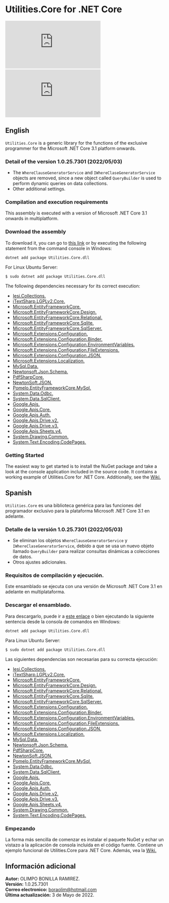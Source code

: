 # Utilities.Core for .NET Core

[![Nuget](https://img.shields.io/nuget/v/Utilities.Core.dll)](https://www.nuget.org/packages/Utilities.Core.dll/)&nbsp;[![Nuget](https://img.shields.io/nuget/dt/Utilities.Core.dll)](https://www.nuget.org/packages/Utilities.Core.dll/)<br/>

## English
`Utilities.Core` is a generic library for the functions of the exclusive programmer for the Microsoft .NET Core 3.1 platform onwards.

### Detail of the version 1.0.25.7301 (2022/05/03)
* The `WhereClauseGeneratorService` and `IWhereClaseGeneratorService` objects are removed, since a new object called `QueryBuilder` is used to perform dynamic queries on data collections.
* Other additional settings.

### Compilation and execution requirements
This assembly is executed with a version of Microsoft .NET Core 3.1 onwards in multiplatform.

### Download the assembly
To download it, you can go to [this link](https://www.nuget.org/packages/Utilities.Core.dll) or by executing the following statement from the command console in Windows:
```
dotnet add package Utilities.Core.dll
```
For Linux Ubuntu Server:
```
$ sudo dotnet add package Utilities.Core.dll
```
The following dependencies necessary for its correct execution:
* [Iesi.Collections.](https://www.nuget.org/packages/Iesi.Collections/)
* [iTextSharp.LGPLv2.Core.](https://www.nuget.org/packages/iTextSharp.LGPLv2.Core/)
* [Microsoft.EntityFrameworkCore.](https://www.nuget.org/packages/Microsoft.EntityFrameworkCore/)
* [Microsoft.EntityFrameworkCore.Design.](https://www.nuget.org/packages/Microsoft.EntityFrameworkCore.Design/)
* [Microsoft.EntityFrameworkCore.Relational.](https://www.nuget.org/packages/Microsoft.EntityFrameworkCore.Relational/)
* [Microsoft.EntityFrameworkCore.Sqlite.](https://www.nuget.org/packages/Microsoft.EntityFrameworkCore.Sqlite/)
* [Microsoft.EntityFrameworkCore.SqlServer.](https://www.nuget.org/packages/Microsoft.EntityFrameworkCore.SqlServer/)
* [Microsoft.Extensions.Configuration.](https://www.nuget.org/packages/Microsoft.Extensions.Configuration/)
* [Microsoft.Extensions.Configuration.Binder.](https://www.nuget.org/packages/Microsoft.Extensions.Configuration.Binder/)
* [Microsoft.Extensions.Configuration.EnvironmentVariables.](https://www.nuget.org/packages/Microsoft.Extensions.Configuration.EnvironmentVariables/)
* [Microsoft.Extensions.Configuration.FileExtensions.](https://www.nuget.org/packages/Microsoft.Extensions.Configuration.FileExtensions/)
* [Microsoft.Extensions.Configuration.JSON.](https://www.nuget.org/packages/Microsoft.Extensions.Configuration.Json/)
* [Microsoft.Extensions.Localization.](https://www.nuget.org/packages/Microsoft.Extensions.Localization/)
* [MySql.Data.](https://www.nuget.org/packages/MySql.Data/)
* [Newtonsoft.Json.Schema.](https://www.nuget.org/packages/Newtonsoft.Json.Schema/)
* [PdfSharpCore.](https://www.nuget.org/packages/PdfSharpCore/)
* [NewtonSoft.JSON.](https://www.nuget.org/packages/Newtonsoft.Json/)
* [Pomelo.EntityFrameworkCore.MySql.](https://www.nuget.org/packages/Pomelo.EntityFrameworkCore.MySql/)
* [System.Data.Odbc.](https://www.nuget.org/packages/System.Data.Odbc/)
* [System.Data.SqlClient.](https://www.nuget.org/packages/System.Data.SqlClient/)
* [Google.Apis.](https://www.nuget.org/packages/Google.Apis/)
* [Google.Apis.Core.](https://www.nuget.org/packages/Google.Apis.Core/)
* [Google.Apis.Auth.](https://www.nuget.org/packages/Google.Apis.Auth/)
* [Google.Apis.Drive.v2.](https://www.nuget.org/packages/Google.Apis.Drive.v2/)
* [Google.Apis.Drive.v3.](https://www.nuget.org/packages/Google.Apis.Drive.v3/)
* [Google.Apis.Sheets.v4.](https://www.nuget.org/packages/Google.Apis.Sheets.v4/)
* [System.Drawing.Common.](https://www.nuget.org/packages/System.Drawing.Common/)
* [System.Text.Encoding.CodePages.](https://www.nuget.org/packages/System.Text.Encoding.CodePages/)

### Getting Started
The easiest way to get started is to install the NuGet package and take a look at the console application included in the source code. It contains a working example of Utilities.Core for .NET Core.
Additionally, see the [Wiki.](https://github.com/boraolim/Utilities.Core/wiki)

## Spanish
`Utilities.Core` es una biblioteca genérica para las funciones del programador exclusivo para la plataforma Microsoft .NET Core 3.1 en adelante.

### Detalle de la versi&oacute;n 1.0.25.7301 (2022/05/03)
* Se eliminan los objetos `WhereClauseGeneratorService` y `IWhereClaseGeneratorService`, debido a que se usa un nuevo objeto llamado `QueryBuilder` para realizar consultas dinámicas a colecciones de datos.
* Otros ajustes adicionales.

### Requisitos de compilaci&oacute;n y ejecuci&oacute;n.
Este ensamblado se ejecuta con una versi&oacute;n de Microsoft .NET Core 3.1 en adelante en multiplataforma.

### Descargar el ensamblado.
Para descargarlo, puede ir a [este enlace](https://www.nuget.org/packages/Utilities.Core.dll) o bien ejecutando la siguiente sentencia desde la consola de comandos en Windows:
```
dotnet add package Utilities.Core.dll
```
Para Linux Ubuntu Server:
```
$ sudo dotnet add package Utilities.Core.dll
```
Las siguientes dependencias son necesarias para su correcta ejecuci&oacute;n:
* [Iesi.Collections.](https://www.nuget.org/packages/Iesi.Collections/)
* [iTextSharp.LGPLv2.Core.](https://www.nuget.org/packages/iTextSharp.LGPLv2.Core/)
* [Microsoft.EntityFrameworkCore.](https://www.nuget.org/packages/Microsoft.EntityFrameworkCore/)
* [Microsoft.EntityFrameworkCore.Design.](https://www.nuget.org/packages/Microsoft.EntityFrameworkCore.Design/)
* [Microsoft.EntityFrameworkCore.Relational.](https://www.nuget.org/packages/Microsoft.EntityFrameworkCore.Relational/)
* [Microsoft.EntityFrameworkCore.Sqlite.](https://www.nuget.org/packages/Microsoft.EntityFrameworkCore.Sqlite/)
* [Microsoft.EntityFrameworkCore.SqlServer.](https://www.nuget.org/packages/Microsoft.EntityFrameworkCore.SqlServer/)
* [Microsoft.Extensions.Configuration.](https://www.nuget.org/packages/Microsoft.Extensions.Configuration/)
* [Microsoft.Extensions.Configuration.Binder.](https://www.nuget.org/packages/Microsoft.Extensions.Configuration.Binder/)
* [Microsoft.Extensions.Configuration.EnvironmentVariables.](https://www.nuget.org/packages/Microsoft.Extensions.Configuration.EnvironmentVariables/)
* [Microsoft.Extensions.Configuration.FileExtensions.](https://www.nuget.org/packages/Microsoft.Extensions.Configuration.FileExtensions/)
* [Microsoft.Extensions.Configuration.JSON.](https://www.nuget.org/packages/Microsoft.Extensions.Configuration.Json/)
* [Microsoft.Extensions.Localization.](https://www.nuget.org/packages/Microsoft.Extensions.Localization/)
* [MySql.Data.](https://www.nuget.org/packages/MySql.Data/)
* [Newtonsoft.Json.Schema.](https://www.nuget.org/packages/Newtonsoft.Json.Schema/)
* [PdfSharpCore.](https://www.nuget.org/packages/PdfSharpCore/)
* [NewtonSoft.JSON.](https://www.nuget.org/packages/Newtonsoft.Json/)
* [Pomelo.EntityFrameworkCore.MySql.](https://www.nuget.org/packages/Pomelo.EntityFrameworkCore.MySql/)
* [System.Data.Odbc.](https://www.nuget.org/packages/System.Data.Odbc/)
* [System.Data.SqlClient.](https://www.nuget.org/packages/System.Data.SqlClient/)
* [Google.Apis.](https://www.nuget.org/packages/Google.Apis/)
* [Google.Apis.Core.](https://www.nuget.org/packages/Google.Apis.Core/)
* [Google.Apis.Auth.](https://www.nuget.org/packages/Google.Apis.Auth/)
* [Google.Apis.Drive.v2.](https://www.nuget.org/packages/Google.Apis.Drive.v2/)
* [Google.Apis.Drive.v3.](https://www.nuget.org/packages/Google.Apis.Drive.v3/)
* [Google.Apis.Sheets.v4.](https://www.nuget.org/packages/Google.Apis.Sheets.v4/)
* [System.Drawing.Common.](https://www.nuget.org/packages/System.Drawing.Common/)
* [System.Text.Encoding.CodePages.](https://www.nuget.org/packages/System.Text.Encoding.CodePages/)

### Empezando
La forma más sencilla de comenzar es instalar el paquete NuGet y echar un vistazo a la aplicación de consola incluida en el código fuente. Contiene un ejemplo funcional de Utilities.Core para .NET Core.
Además, vea la [Wiki.](https://github.com/boraolim/Utilities.Core/wiki)

## Información adicional
**Autor:** OLIMPO BONILLA RAMIREZ.<br/>
**Versi&oacute;n:** 1.0.25.7301 <br/>
**Correo electronico:** boraolim@hotmail.com <br />
**&Uacute;ltima actualizaci&oacute;n:** 3 de Mayo de 2022.
